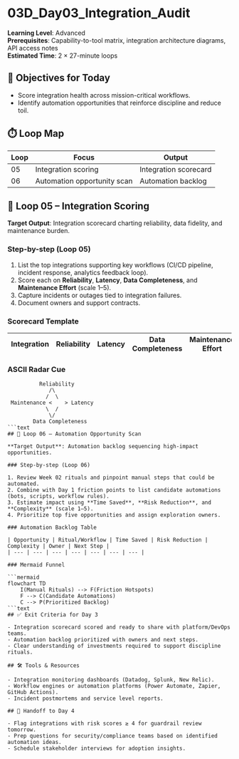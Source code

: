﻿# 03D_Day03_Integration_Audit

**Learning Level**: Advanced  
**Prerequisites**: Capability-to-tool matrix, integration architecture diagrams, API access notes  
**Estimated Time**: 2 × 27-minute loops

## 🎯 Objectives for Today

- Score integration health across mission-critical workflows.
- Identify automation opportunities that reinforce discipline and reduce toil.

## ⏱️ Loop Map

| Loop | Focus | Output |
| --- | --- | --- |
| 05 | Integration scoring | Integration scorecard |
| 06 | Automation opportunity scan | Automation backlog |

## 🔌 Loop 05 – Integration Scoring

**Target Output**: Integration scorecard charting reliability, data fidelity, and maintenance burden.

### Step-by-step (Loop 05)

1. List the top integrations supporting key workflows (CI/CD pipeline, incident response, analytics feedback loop).
2. Score each on **Reliability**, **Latency**, **Data Completeness**, and **Maintenance Effort** (scale 1–5).
3. Capture incidents or outages tied to integration failures.
4. Document owners and support contracts.

### Scorecard Template

| Integration | Reliability | Latency | Data Completeness | Maintenance Effort | Owner | Notes |
| --- | --- | --- | --- | --- | --- | --- |

### ASCII Radar Cue

```text
          Reliability
             /\
            /  \
 Maintenance <    > Latency
            \  /
             \/
        Data Completeness
```text
## 🤖 Loop 06 – Automation Opportunity Scan

**Target Output**: Automation backlog sequencing high-impact opportunities.

### Step-by-step (Loop 06)

1. Review Week 02 rituals and pinpoint manual steps that could be automated.
2. Combine with Day 1 friction points to list candidate automations (bots, scripts, workflow rules).
3. Estimate impact using **Time Saved**, **Risk Reduction**, and **Complexity** (scale 1–5).
4. Prioritize top five opportunities and assign exploration owners.

### Automation Backlog Table

| Opportunity | Ritual/Workflow | Time Saved | Risk Reduction | Complexity | Owner | Next Step |
| --- | --- | --- | --- | --- | --- | --- |

### Mermaid Funnel

```mermaid
flowchart TD
    I(Manual Rituals) --> F(Friction Hotspots)
    F --> C(Candidate Automations)
    C --> P(Prioritized Backlog)
```text
## ✅ Exit Criteria for Day 3

- Integration scorecard scored and ready to share with platform/DevOps teams.
- Automation backlog prioritized with owners and next steps.
- Clear understanding of investments required to support discipline rituals.

## 🛠️ Tools & Resources

- Integration monitoring dashboards (Datadog, Splunk, New Relic).
- Workflow engines or automation platforms (Power Automate, Zapier, GitHub Actions).
- Incident postmortems and service level reports.

## 🔄 Handoff to Day 4

- Flag integrations with risk scores ≥ 4 for guardrail review tomorrow.
- Prep questions for security/compliance teams based on identified automation ideas.
- Schedule stakeholder interviews for adoption insights.

